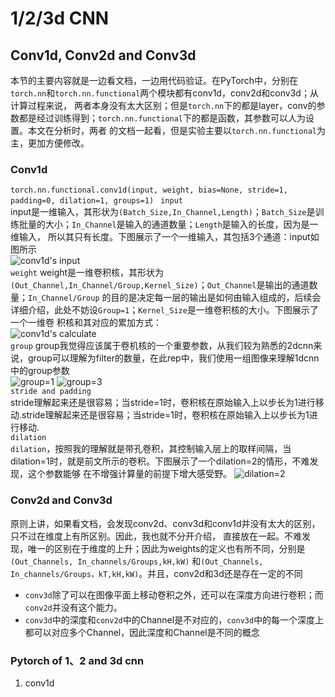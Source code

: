 # 1/2/3d CNN

## Conv1d, Conv2d and Conv3d
本节的主要内容就是一边看文档，一边用代码验证。在PyTorch中，分别在`torch.nn`和`torch.nn.functional`两个模块都有conv1d，conv2d和conv3d；从计算过程来说，
两者本身没有太大区别；但是`torch.nn`下的都是layer，conv的参数都是经过训练得到；`torch.nn.functional`下的都是函数，其参数可以人为设置。本文在分析时，两者
的文档一起看，但是实验主要以`torch.nn.functional`为主，更加方便修改。
### Conv1d
``` torch.nn.functional.conv1d(input, weight, bias=None, stride=1, padding=0, dilation=1, groups=1)  ```
`input`  
input是一维输入，其形状为```(Batch_Size,In_Channel,Length)```；```Batch_Size```是训练批量的大小；```In_Channel```是输入的通道数量；```Length```是输入的长度，因为是一维输入，
所以其只有长度。下图展示了一个一维输入，其包括3个通道：input如图所示  
![conv1d's input](./figure2.png)  
 `weight`
 weight是一维卷积核，其形状为```(Out_Channel,In_Channel/Group,Kernel_Size)```；```Out_Channel```是输出的通道数量；```In_Channel/Group```
 的目的是决定每一层的输出是如何由输入组成的，后续会详细介绍，此处不妨设```Group=1```；```Kernel_Size```是一维卷积核的大小。下图展示了一个一维卷
 积核和其对应的累加方式：  
![conv1d's calculate](./figure3.png)  
`group`
group我觉得应该属于卷机核的一个重要参数，从我们较为熟悉的2dcnn来说，group可以理解为filter的数量，在此rep中，我们使用一组图像来理解1dcnn中的group参数  
![group=1](./figure4.jpg)
![group=3](./figure5.jpg)  
`stride and padding`  
stride理解起来还是很容易；当stride=1时，卷积核在原始输入上以步长为1进行移动.stride理解起来还是很容易；当stride=1时，卷积核在原始输入上以步长为1进行移动.  
`dilation`  
```dilation```，按照我的理解就是带孔卷积，其控制输入层上的取样间隔，当dilation=1时，就是前文所示的卷积。下图展示了一个dilation=2的情形，不难发现，这个参数能够
在不增强计算量的前提下增大感受野。
![dilation=2](./figure6.jpg)  
### Conv2d and Conv3d
原则上讲，如果看文档，会发现conv2d、conv3d和conv1d并没有太大的区别，只不过在维度上有所区别。因此，我也就不分开介绍，
直接放在一起。不难发现，唯一的区别在于维度的上升；因此为weights的定义也有所不同，分别是`(Out_Channels, In_channels/Groups,kH,kW)`
和`(Out_Channels, In_channels/Groups，kT,kH,kW)`。并且，conv2d和3d还是存在一定的不同  
* `conv3d`除了可以在图像平面上移动卷积之外，还可以在深度方向进行卷积；而`conv2d`并没有这个能力。 
* `conv3d`中的深度和`conv2d`中的Channel是不对应的，`conv3d`中的每一个深度上都可以对应多个Channel，因此深度和Channel是不同的概念

### Pytorch of 1、2 and 3d cnn
1. conv1d

